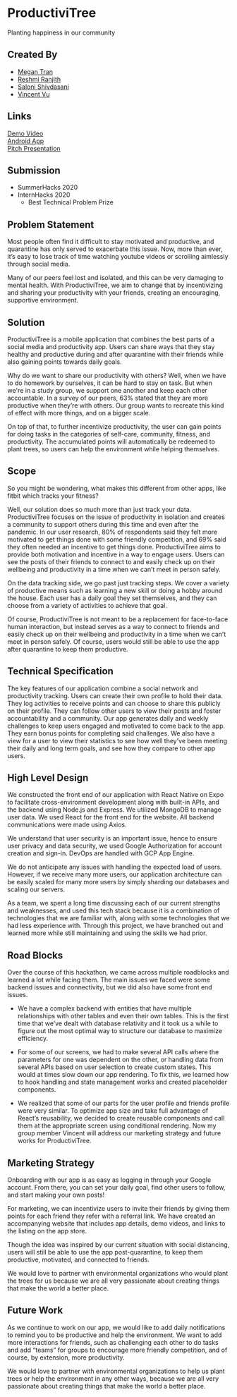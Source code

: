 # ProductiviTree

Planting happiness in our community

## Created By

- [Megan Tran](https://github.com/meganjtran)
- [Reshmi Ranjith](https://github.com/ReshmiCode)
- [Saloni Shivdasani](https://github.com/SaloniSS)
- [Vincent Vu](https://github.com/vincent-vu280)

## Links

[Demo Video](https://www.youtube.com/watch?v=A0GQYn6tABM)  
[Android App](https://play.google.com/store/apps/details?id=com.productivitree.app)  
[Pitch Presentation](https://storage.googleapis.com/productivitree/SummerHacks%20Pitch%20Presentation.pdf)  

## Submission

- SummerHacks 2020
- InternHacks 2020
  - Best Technical Problem Prize

## Problem Statement

Most people often find it difficult to stay motivated and productive, and quarantine has only served to exacerbate this issue. Now, more than ever, it’s easy to lose track of time watching youtube videos or scrolling aimlessly through social media.

Many of our peers feel lost and isolated, and this can be very damaging to mental health. With ProductiviTree, we aim to change that by incentivizing and sharing your productivity with your friends, creating an encouraging, supportive environment.

## Solution

ProductiviTree is a mobile application that combines the best parts of a social media and productivity app. Users can share ways that they stay healthy and productive during and after quarantine with their friends while also gaining points towards daily goals.

Why do we want to share our productivity with others? Well, when we have to do homework by ourselves, it can be hard to stay on task. But when we're in a study group, we support one another and keep each other accountable. In a survey of our peers, 63% stated that they are more productive when they’re with others. Our group wants to recreate this kind of effect with more things, and on a bigger scale.

On top of that, to further incentivize productivity, the user can gain points for doing tasks in the categories of self-care, community, fitness, and productivity. The accumulated points will automatically be redeemed to plant trees, so users can help the environment while helping themselves.

## Scope

So you might be wondering, what makes this different from other apps, like fitbit which tracks your fitness?

Well, our solution does so much more than just track your data. ProductiviTree focuses on the issue of productivity in isolation and creates a community to support others during this time and even after the pandemic. In our user research, 80% of respondents said they felt more motivated to get things done with some friendly competition, and 69% said they often needed an incentive to get things done. ProductiviTree aims to provide both motivation and incentive in a way to engage users. Users can see the posts of their friends to connect to and easily check up on their wellbeing and productivity in a time when we can’t meet in person safely.

On the data tracking side, we go past just tracking steps. We cover a variety of productive means such as learning a new skill or doing a hobby around the house. Each user has a daily goal they set themselves, and they can choose from a variety of activities to achieve that goal.

Of course, ProductiviTree is not meant to be a replacement for face-to-face human interaction, but instead serves as a way to connect to friends and easily check up on their wellbeing and productivity in a time when we can’t meet in person safely. Of course, users would still be able to use the app after quarantine to keep them productive.

## Technical Specification

The key features of our application combine a social network and productivity tracking. Users can create their own profile to hold their data. They log activities to receive points and can choose to share this publicly on their profile. They can follow other users to view their posts and foster accountability and a community. Our app generates daily and weekly challenges to keep users engaged and motivated to come back to the app. They earn bonus points for completing said challenges. We also have a view for a user to view their statistics to see how well they’ve been meeting their daily and long term goals, and see how they compare to other app users.

## High Level Design

We constructed the front end of our application with React Native on Expo to facilitate cross-environment development along with built-in APIs, and the backend using Node.js and Express. We utilized MongoDB to manage user data. We used React for the front end for the website. All backend communications were made using Axios.

We understand that user security is an important issue, hence to ensure user privacy and data security, we used Google Authorization for account creation and sign-in. DevOps are handled with GCP App Engine.

We do not anticipate any issues with handling the expected load of users. However, if we receive many more users, our application architecture can be easily scaled for many more users by simply sharding our databases and scaling our servers.

As a team, we spent a long time discussing each of our current strengths and weaknesses, and used this tech stack because it is a combination of technologies that we are familiar with, along with some technologies that we had less experience with. Through this project, we have branched out and learned more while still maintaining and using the skills we had prior.

## Road Blocks

Over the course of this hackathon, we came across multiple roadblocks and learned a lot while facing them. The main issues we faced were some backend issues and connectivity, but we did also have some front end issues.

- We have a complex backend with entities that have multiple relationships with other tables and even their own tables. This is the first time that we’ve dealt with database relativity and it took us a while to figure out the most optimal way to structure our database to maximize efficiency.

- For some of our screens, we had to make several API calls where the parameters for one was dependent on the other, or handling data from several APIs based on user selection to create custom states. This would at times slow down our app rendering. To fix this, we learned how to hook handling and state management works and created placeholder components.

- We realized that some of our parts for the user profile and friends profile were very similar. To optimize app size and take full advantage of React’s reusability, we decided to create reusable components and call them at the appropriate screen using conditional rendering. Now my group member Vincent will address our marketing strategy and future works for ProductiviTree.

## Marketing Strategy

Onboarding with our app is as easy as logging in through your Google account. From there, you can set your daily goal, find other users to follow, and start making your own posts!

For marketing, we can incentivize users to invite their friends by giving them points for each friend they refer with a referral link. We have created an accompanying website that includes app details, demo videos, and links to the listing on the app store.

Though the idea was inspired by our current situation with social distancing, users will still be able to use the app post-quarantine, to keep them productive, motivated, and connected to friends.

We would love to partner with environmental organizations who would plant the trees for us because we are all very passionate about creating things that make the world a better place.

## Future Work

As we continue to work on our app, we would like to add daily notifications to remind you to be productive and help the environment. We want to add more interactions for friends, such as challenging each other to do tasks and add “teams” for groups to encourage more friendly competition, and of course, by extension, more productivity.

We would love to partner with environmental organizations to help us plant trees or help the environment in any other ways, because we are all very passionate about creating things that make the world a better place.
